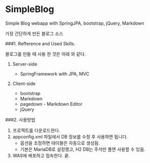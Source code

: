 # SimpleBlog
Simple Blog webapp with SpringJPA, bootstrap, jQuery, Markdown

가장 간단하게 만든 블로그 소스

###1. Refference and Used Skills.

블로그를 만들 때 사용 한 것은 아래 와 같다.

1. Server-side
    * SpringFramework with JPA, MVC
    
2. Client-side
    * bootstrap
    * Markdown
    * pagedown - Markdown Editor
    * jQuery

###2. 사용방법
1. 프로젝트를 다운로드한다.
2. appconfig.xml 파일에서 DB 정보를 수정 후 사용하면 됩니다.
    - 옵션을 조정하면 테이블은 자동으로 생성됨.
    - 기본은 MariaDB로 설정했고, H2 DB는 주석만 풀면 사용할 수 있음.
3. WAS에 배포하고 접속한다. 끝.

